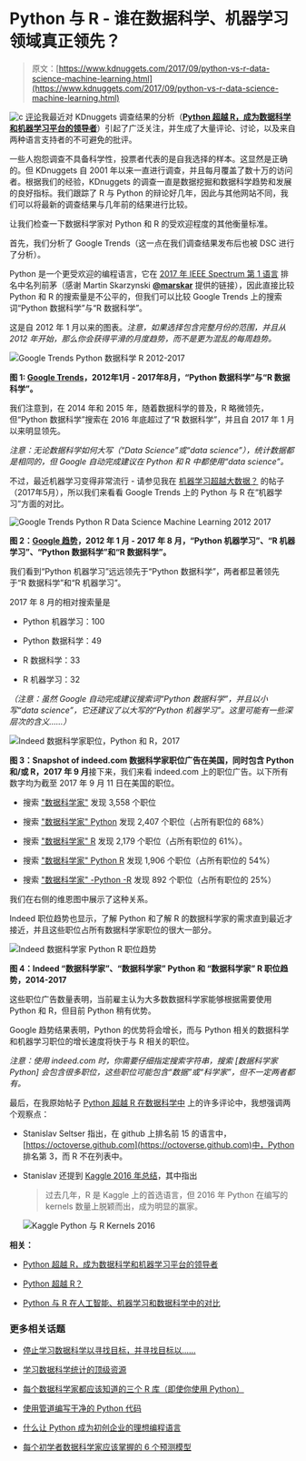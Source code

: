 # Python 与 R - 谁在数据科学、机器学习领域真正领先？

> 原文：[https://www.kdnuggets.com/2017/09/python-vs-r-data-science-machine-learning.html](https://www.kdnuggets.com/2017/09/python-vs-r-data-science-machine-learning.html)

![c](../Images/3d9c022da2d331bb56691a9617b91b90.png) [评论](#comments)我最近对 KDnuggets 调查结果的分析（[**Python 超越 R，成为数据科学和机器学习平台的领导者**](/2017/08/python-overtakes-r-leader-analytics-data-science.html)）引起了广泛关注，并生成了大量评论、讨论，以及来自两种语言支持者的不可避免的批评。

一些人抱怨调查不具备科学性，投票者代表的是自我选择的样本。这显然是正确的。但 KDnuggets 自 2001 年以来一直进行调查，并且每月覆盖了数十万的访问者。根据我们的经验，KDnuggets 的调查一直是数据挖掘和数据科学趋势和发展的良好指标。我们跟踪了 R 与 Python 的辩论好几年，因此与其他网站不同，我们可以将最新的调查结果与几年前的结果进行比较。

让我们检查一下数据科学家对 Python 和 R 的受欢迎程度的其他衡量标准。

首先，我们分析了 Google Trends（这一点在我们调查结果发布后也被 DSC 进行了分析）。

Python 是一个更受欢迎的编程语言，它在 [2017 年 IEEE Spectrum 第 1 语言](https://spectrum.ieee.org/computing/software/the-2017-top-programming-languages) 排名中名列前茅（感谢 Martin Skarzynski [**@marskar**](https://twitter.com/marskar) 提供的链接），因此直接比较 Python 和 R 的搜索量是不公平的，但我们可以比较 Google Trends 上的搜索词“Python 数据科学”与“R 数据科学”。

这是自 2012 年 1 月以来的图表。*注意，如果选择包含完整月份的范围，并且从 2012 年开始，那么你会获得平滑的月度趋势，而不是更为混乱的每周趋势。*

![Google Trends Python 数据科学 R 2012-2017](../Images/0f058dd1502a1d2dccec4125d074bc84.png)

**图 1: [Google Trends](https://trends.google.com/trends/explore?date=2012-01-01%202017-08-31&q=Python%20data%20science,R%20data%20science)，2012年1月 - 2017年8月，“Python 数据科学”与“R 数据科学”。**

我们注意到，在 2014 年和 2015 年，随着数据科学的普及，R 略微领先，但“Python 数据科学”搜索在 2016 年底超过了“R 数据科学”，并且自 2017 年 1 月以来明显领先。

*注意：无论数据科学如何大写（“Data Science”或“data science”），统计数据都是相同的，但 Google 自动完成建议在 Python 和 R 中都使用“data science”。*

不过，最近机器学习变得非常流行 - 请参见我在 [机器学习超越大数据？](/2017/05/machine-learning-overtaking-big-data.html) 的帖子（2017年5月），所以我们来看看 Google Trends 上的 Python 与 R 在“机器学习”方面的对比。

![Google Trends Python R Data Science Machine Learning 2012 2017](../Images/c8905d7198404ff03048d965f890cb46.png)

**图 2：[Google 趋势](https://trends.google.com/trends/explore?date=2012-01-01%202017-08-31&q=Python%20data%20science,R%20data%20science,Python%20Machine%20Learning,R%20Machine%20Learning)，2012 年 1 月 - 2017 年 8 月，“Python 机器学习”、“R 机器学习”、“Python 数据科学”和“R 数据科学”。**

我们看到“Python 机器学习”远远领先于“Python 数据科学”，两者都显著领先于“R 数据科学”和“R 机器学习”。

2017 年 8 月的相对搜索量是

+   Python 机器学习：100

+   Python 数据科学：49

+   R 数据科学：33

+   R 机器学习：32

*（注意：虽然 Google 自动完成建议搜索词“Python 数据科学”，并且以小写“data science”，它还建议了以大写的“Python 机器学习”。这里可能有一些深层次的含义……）*

![Indeed 数据科学家职位，Python 和 R，2017](../Images/da5cddb96fb691ddf9ded80923ed287e.png)

**图 3：Snapshot of indeed.com 数据科学家职位广告在美国，同时包含 Python 和/或 R，2017 年 9 月**接下来，我们来看 indeed.com 上的职位广告。以下所有数字均为截至 2017 年 9 月 11 日在美国的职位。

+   搜索 ["数据科学家"](https://www.indeed.com/jobs?q=%22Data%20Scientist%22&l) 发现 3,558 个职位

+   搜索 ["数据科学家" Python](https://www.indeed.com/jobs?q=%22Data%20Scientist%22%20Python&l) 发现 2,407 个职位（占所有职位的 68%）

+   搜索 ["数据科学家" R](https://www.indeed.com/jobs?q=%22Data%20Scientist%22%20R&l) 发现 2,179 个职位（占所有职位的 61%）。

+   搜索 ["数据科学家" Python R](https://www.indeed.com/jobs?q=%22Data%20Scientist%22%20Python%20R&l) 发现 1,906 个职位（占所有职位的 54%）

+   搜索 ["数据科学家" -Python -R](https://www.indeed.com/jobs?q=%22Data%20Scientist%22%20-Python%20-R&l) 发现 892 个职位（占所有职位的 25%）

我们在右侧的维恩图中展示了这种关系。

Indeed 职位趋势也显示，了解 Python 和了解 R 的数据科学家的需求直到最近才接近，并且这些职位占所有数据科学家职位的很大一部分。

![Indeed 数据科学家 Python R 职位趋势](../Images/8e4d6c29872971f9fb37e0e0de6eff9c.png)

**图 4：Indeed “数据科学家”、“数据科学家” Python 和 “数据科学家” R 职位趋势，2014-2017**

这些职位广告数量表明，当前雇主认为大多数数据科学家能够根据需要使用 Python 和 R，但目前 Python 稍有优势。

Google 趋势结果表明，Python 的优势将会增长，而与 Python 相关的数据科学和机器学习职位的增长速度将快于与 R 相关的职位。

*注意：使用 indeed.com 时，你需要仔细指定搜索字符串，搜索 [数据科学家 Python] 会包含很多职位，这些职位可能包含“数据”或“科学家”，但不一定两者都有。*

最后，在我原始帖子 [Python 超越 R 在数据科学中](/2017/08/python-overtakes-r-leader-analytics-data-science.html#comments) 上的许多评论中，我想强调两个观察点：

+   Stanislav Seltser 指出，在 github 上排名前 15 的语言中，[https://octoverse.github.com](https://octoverse.github.com)中，Python 排名第 3，而 R 不在列表中。

+   Stanislav 还提到 [Kaggle 2016 年总结](https://blog.kaggle.com/2017/01/05/your-year-on-kaggle-most-memorable-community-stats-from-2016/)，其中指出

    > 过去几年，R 是 Kaggle 上的首选语言，但 2016 年 Python 在编写的 kernels 数量上脱颖而出，成为明显的赢家。

    ![Kaggle Python 与 R Kernels 2016](../Images/6011d72510b2c92141ddbf86b4b05097.png)

**相关：**

+   [Python 超越 R，成为数据科学和机器学习平台的领导者](/2017/08/python-overtakes-r-leader-analytics-data-science.html)

+   [Python 超越 R？](/2017/09/python-overtaking-r.html)

+   [Python 与 R 在人工智能、机器学习和数据科学中的对比](/2017/09/python-vs-r-ai-machine-learning-data-science.html)

### 更多相关话题

+   [停止学习数据科学以寻找目标，并寻找目标以……](https://www.kdnuggets.com/2021/12/stop-learning-data-science-find-purpose.html)

+   [学习数据科学统计的顶级资源](https://www.kdnuggets.com/2021/12/springboard-top-resources-learn-data-science-statistics.html)

+   [每个数据科学家都应该知道的三个 R 库（即使你使用 Python）](https://www.kdnuggets.com/2021/12/three-r-libraries-every-data-scientist-know-even-python.html)

+   [使用管道编写干净的 Python 代码](https://www.kdnuggets.com/2021/12/write-clean-python-code-pipes.html)

+   [什么让 Python 成为初创企业的理想编程语言](https://www.kdnuggets.com/2021/12/makes-python-ideal-programming-language-startups.html)

+   [每个初学者数据科学家应该掌握的 6 个预测模型](https://www.kdnuggets.com/2021/12/6-predictive-models-every-beginner-data-scientist-master.html)
